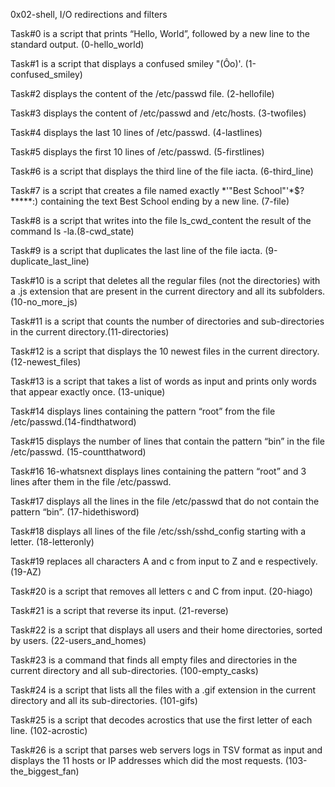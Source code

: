 0x02-shell, I/O redirections and filters

Task#0 is a script that prints “Hello, World”, followed by a new line to the standard output. (0-hello_world)

Task#1 is a script that displays a confused smiley "(Ôo)'. (1-confused_smiley)

Task#2 displays the content of the /etc/passwd file. (2-hellofile)

Task#3 displays the content of /etc/passwd and /etc/hosts. (3-twofiles)

Task#4 displays the last 10 lines of /etc/passwd. (4-lastlines)

Task#5 displays the first 10 lines of /etc/passwd. (5-firstlines)

Task#6 is a script that displays the third line of the file iacta. (6-third_line)

Task#7 is a script that creates a file named exactly *\'"Best School"'\*$?*****:) containing the text Best School ending by a new line. (7-file)

Task#8 is a script that writes into the file ls_cwd_content the result of the command ls -la.(8-cwd_state)

Task#9 is a script that duplicates the last line of the file iacta. (9-duplicate_last_line)

Task#10 is a script that deletes all the regular files (not the directories) with a .js extension that are present in the current directory and all its subfolders. (10-no_more_js)

Task#11 is a script that counts the number of directories and sub-directories in the current directory.(11-directories)

Task#12 is a script that displays the 10 newest files in the current directory. (12-newest_files)

Task#13 is a script that takes a list of words as input and prints only words that appear exactly once. (13-unique)

Task#14 displays lines containing the pattern “root” from the file /etc/passwd.(14-findthatword)

Task#15 displays the number of lines that contain the pattern “bin” in the file /etc/passwd. (15-countthatword)

Task#16 16-whatsnext displays lines containing the pattern “root” and 3 lines after them in the file /etc/passwd.

Task#17 displays all the lines in the file /etc/passwd that do not contain the pattern “bin”. (17-hidethisword)

Task#18 displays all lines of the file /etc/ssh/sshd_config starting with a letter. (18-letteronly)

Task#19 replaces all characters A and c from input to Z and e respectively. (19-AZ)

Task#20 is a script that removes all letters c and C from input. (20-hiago)

Task#21 is a script that reverse its input. (21-reverse)

Task#22 is a script that displays all users and their home directories, sorted by users. (22-users_and_homes)

Task#23 is a command that finds all empty files and directories in the current directory and all sub-directories. (100-empty_casks)

Task#24 is a script that lists all the files with a .gif extension in the current directory and all its sub-directories. (101-gifs)

Task#25 is a script that decodes acrostics that use the first letter of each line. (102-acrostic)

Task#26 is a script that parses web servers logs in TSV format as input and displays the 11 hosts or IP addresses which did the most requests. (103-the_biggest_fan)

